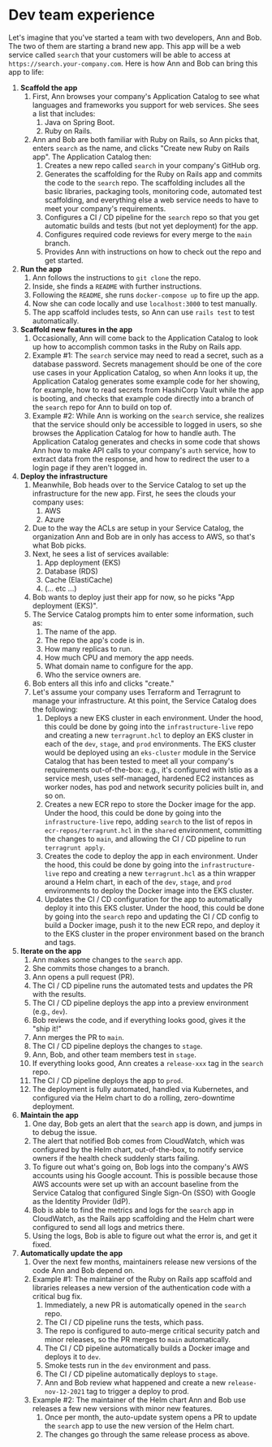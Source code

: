 # Dev team experience

Let's imagine that you've started a team with two developers, Ann and Bob. The two of them are starting a brand new app. This app will be a web service called `search` that your customers will be able to access at `https://search.your-company.com`. Here is how Ann and Bob can bring this app to life:

1. **Scaffold the app**
    1. First, Ann browses your company's Application Catalog to see what languages and frameworks you support for web services. She sees a list that includes:
        1. Java on Spring Boot.
        2. Ruby on Rails.
    2. Ann and Bob are both familiar with Ruby on Rails, so Ann picks that, enters `search` as the name, and clicks "Create new Ruby on Rails app". The Application Catalog then:
        1. Creates a new repo called `search` in your company's GitHub org.
        2. Generates the scaffolding for the Ruby on Rails app and commits the code to the `search` repo. The scaffolding includes all the basic libraries, packaging tools, monitoring code, automated test scaffolding, and everything else a web service needs to have to meet your company's requirements.
        3. Configures a CI / CD pipeline for the `search` repo so that you get automatic builds and tests (but not yet deployment) for the app.
        4. Configures required code reviews for every merge to the `main` branch.
        5. Provides Ann with instructions on how to check out the repo and get started.
2. **Run the app**
    1. Ann follows the instructions to `git clone` the repo.
    2. Inside, she finds a `README` with further instructions.
    3. Following the `README`, she runs `docker-compose up` to fire up the app.
    4. Now she can code locally and use `localhost:3000` to test manually.
    5. The app scaffold includes tests, so Ann can use `rails test` to test automatically.
3. **Scaffold new features in the app**
    1. Occasionally, Ann will come back to the Application Catalog to look up how to accomplish common tasks in the Ruby on Rails app.
    2. Example #1: The `search` service may need to read a secret, such as a database password. Secrets management should be one of the core use cases in your Application Catalog, so when Ann looks it up, the Application Catalog generates some example code for her showing, for example, how to read secrets from HashiCorp Vault while the app is booting, and checks that example code directly into a branch of the `search` repo for Ann to build on top of.
    3. Example #2: While Ann is working on the `search` service, she realizes that the service should only be accessible to logged in users, so she browses the Application Catalog for how to handle auth. The Application Catalog generates and checks in some code that shows Ann how to make API calls to your company's `auth` service, how to extract data from the response, and how to redirect the user to a login page if they aren't logged in.
4. **Deploy the infrastructure**
    1. Meanwhile, Bob heads over to the Service Catalog to set up the infrastructure for the new app. First, he sees the clouds your company uses:
        1. AWS
        2. Azure
    2. Due to the way the ACLs are setup in your Service Catalog, the organization Ann and Bob are in only has access to AWS, so that's what Bob picks.
    3. Next, he sees a list of services available:
        1. App deployment (EKS)
        2. Database (RDS)
        3. Cache (ElastiCache)
        4. (... etc ...)
    4. Bob wants to deploy just their app for now, so he picks "App deployment (EKS)".
    5. The Service Catalog prompts him to enter some information, such as:
        1. The name of the app.
        2. The repo the app's code is in.
        3. How many replicas to run.
        4. How much CPU and memory the app needs.
        5. What domain name to configure for the app.
        6. Who the service owners are.
    6. Bob enters all this info and clicks "create."
    7. Let's assume your company uses Terraform and Terragrunt to manage your infrastructure. At this point, the Service Catalog does the following:
        1. Deploys a new EKS cluster in each environment. Under the hood, this could be done by going into the `infrastructure-live` repo and creating a new `terragrunt.hcl` to deploy an EKS cluster in each of the `dev`, `stage`, and `prod` environments. The EKS cluster would be deployed using an `eks-cluster` module in the Service Catalog that has been tested to meet all your company's requirements out-of-the-box: e.g., it's configured with Istio as a service mesh, uses self-managed, hardened EC2 instances as worker nodes, has pod and network security policies built in, and so on.
        2. Creates a new ECR repo to store the Docker image for the app. Under the hood, this could be done by going into the `infrastructure-live` repo, adding `search` to the list of repos in `ecr-repos/terragrunt.hcl` in the `shared` environment, committing the changes to `main`, and allowing the CI / CD pipeline to run `terragrunt apply`.
        3. Creates the code to deploy the app in each environment. Under the hood, this could be done by going into the `infrastructure-live` repo and creating a new `terragrunt.hcl` as a thin wrapper around a Helm chart, in each of the `dev`, `stage`, and `prod` environments to deploy the Docker image into the EKS cluster.
        4. Updates the CI / CD configuration for the app to automatically deploy it into this EKS cluster. Under the hood, this could be done by going into the `search` repo and updating the CI / CD config to build a Docker image, push it to the new ECR repo, and deploy it to the EKS cluster in the proper environment based on the branch and tags.
5. **Iterate on the app**
    1. Ann makes some changes to the `search` app.
    2. She commits those changes to a branch.
    3. Ann opens a pull request (PR).
    4. The CI / CD pipeline runs the automated tests and updates the PR with the results.
    5. The CI / CD pipeline deploys the app into a preview environment (e.g., `dev`).
    6. Bob reviews the code, and if everything looks good, gives it the "ship it!"
    7. Ann merges the PR to `main`.
    8. The CI / CD pipeline deploys the changes to `stage`.
    9. Ann, Bob, and other team members test in `stage`.
    10. If everything looks good, Ann creates a `release-xxx` tag in the `search` repo.
    11. The CI / CD pipeline deploys the app to `prod`.
    12. The deployment is fully automated, handled via Kubernetes, and configured via the Helm chart to do a rolling, zero-downtime deployment.
6. **Maintain the app**
    1. One day, Bob gets an alert that the `search` app is down, and jumps in to debug the issue.
    2. The alert that notified Bob comes from CloudWatch, which was configured by the Helm chart, out-of-the-box, to notify service owners if the health check suddenly starts failing.
    3. To figure out what's going on, Bob logs into the company's AWS accounts using his Google account. This is possible because those AWS accounts were set up with an account baseline from the Service Catalog that configured Single Sign-On (SSO) with Google as the Identity Provider (IdP).
    4. Bob is able to find the metrics and logs for the `search` app in CloudWatch, as the Rails app scaffolding and the Helm chart were configured to send all logs and metrics there.
    5. Using the logs, Bob is able to figure out what the error is, and get it fixed.
7. **Automatically update the app**
    1. Over the next few months, maintainers release new versions of the code Ann and Bob depend on.
    2. Example #1: The maintainer of the Ruby on Rails app scaffold and libraries releases a new version of the authentication code with a critical bug fix.
        1. Immediately, a new PR is automatically opened in the `search` repo.
        2. The CI / CD pipeline runs the tests, which pass.
        3. The repo is configured to auto-merge critical security patch and minor releases, so the PR merges to `main` automatically.
        4. The CI / CD pipeline automatically builds a Docker image and deploys it to `dev`.
        5. Smoke tests run in the `dev` environment and pass.
        6. The CI / CD pipeline automatically deploys to `stage`.
        7. Ann and Bob review what happened and create a new `release-nov-12-2021` tag to trigger a deploy to prod.
    3. Example #2: The maintainer of the Helm chart Ann and Bob use releases a few new versions with minor new features.
        1. Once per month, the auto-update system opens a PR to update the `search` app to use the new version of the Helm chart.
        2. The changes go through the same release process as above.
